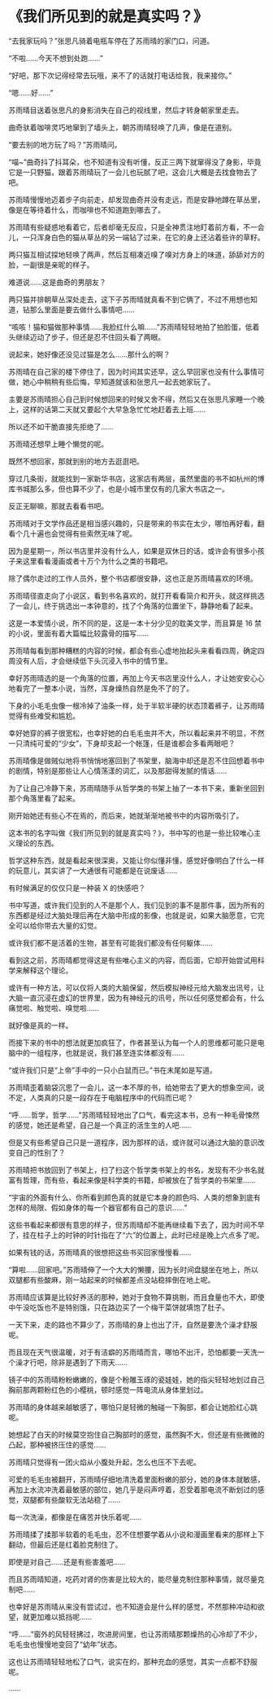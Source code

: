 # 《我们所见到的就是真实吗？》

“去我家玩吗？”张思凡骑着电瓶车停在了苏雨晴的家门口，问道。

“不啦……今天不想到处跑……”

“好吧，那下次记得经常去玩哦，来不了的话就打电话给我，我来接你。”

“嗯……好……”

苏雨晴目送着张思凡的身影消失在自己的视线里，然后才转身朝家里走去。

曲奇驮着咖啡灵巧地窜到了墙头上，朝苏雨晴轻唤了几声，像是在道别。

“要去别的地方玩了吗？”苏雨晴问。

“喵~”曲奇抖了抖耳朵，也不知道有没有听懂，反正三两下就窜得没了身影，毕竟它是一只野猫，跟着苏雨晴玩了一会儿也玩腻了吧，这会儿大概是去找食物去了吧。

苏雨晴慢慢地迈着步子向前走，却发现曲奇并没有走远，而是安静地蹲在草丛里，像是在等待着什么，而咖啡也不知道跑到哪去了。

苏雨晴有些疑惑地看着它，后者却毫无反应，只是全神贯注地盯着前方看，不一会儿，一只浑身白色的猫从草丛的另一端钻了过来，在它的身上还沾着些许的草籽。

两只猫互相试探地轻唤了两声，然后互相凑近嗅了嗅对方身上的味道，舔舔对方的脸，一副很是亲昵的样子。

难道说……这是曲奇的男朋友？

两只猫并排朝草丛深处走去，这下子苏雨晴就真看不到它俩了，不过不用想也知道，钻那么里面是要去做什么事情吧……

“咳咳！猫和猫做那种事情……我脸红什么嘛……”苏雨晴轻轻地拍了拍脸蛋，低着头继续迈动了步子，但还是忍不住回头看了两眼。

说起来，她好像还没见过猫是怎么……那什么的啊？

苏雨晴在自己家的楼下停住了，因为时间其实还早，这么早回家也没有什么事情可做，她心中稍稍有些后悔，早知道就该和张思凡一起去她家玩了。

主要是苏雨晴担心自己到时候想回来的时候又舍不得，然后又在张思凡家睡一个晚上，这样的话第二天就又要起个大早急急忙忙地赶着去上班……

所以还不如干脆直接先拒绝了……

苏雨晴还想早上睡个懒觉的呢。

既然不想回家，那就到别的地方去逛逛吧。

穿过几条街，就能找到一家新华书店，这家店有两层，虽然里面的书不如杭州的博库书城那么多，但也算不少了，也是小城市里仅有的几家大书店之一。

反正无聊嘛，那就去看看书吧。

苏雨晴对于文学作品还是相当感兴趣的，只是带来的书实在太少，哪怕再好看，翻看个几十遍也会觉得有些索然无味了呢。

因为是星期一，所以书店里并没有什么人，如果是双休日的话，或许会有很多小孩子来这里看看漫画或者十万个为什么之类的书籍吧。

除了偶尔走过的工作人员外，整个书店都很安静，这也正是苏雨晴喜欢的环境。

苏雨晴径直走向了小说区，看到书名喜欢的，就打开看看简介和开头，就这样挑选了一会儿，终于挑选出一本钟意的，找了个角落的位置坐下，静静地看了起来。

这是一本爱情小说，所不同的是，这是一本十分少见的耽美文学，而且算是 16 禁的小说，里面有着大篇幅比较露骨的描写……

苏雨晴每看到那种糟糕的内容的时候，都会有些心虚地抬起头来看看四周，确定四周没有人后，才会继续低下头沉浸入书中的情节里。

幸好苏雨晴选的是一个角落的位置，再加上今天书店里没什么人，才让她安安心心地看完了一整本小说，当然，浑身燥热自然是免不了的了。

下身的小毛毛虫像一根冷掉了油条一样，处于半软半硬的状态顶着裤子，让苏雨晴觉得有些难受和尴尬。

幸好她穿的裤子很宽松，也幸好她的白毛毛虫并不大，所以看起来并不明显，不然一只清纯可爱的“少女”，下身却支起一个帐篷，任是谁都会多看两眼吧？

苏雨晴像是做贼似地将书悄悄地塞回到了书架里，脑海中却还是忍不住回想着书中的剧情，特别是那些让人心情荡漾的词汇，以及那甜得发腻的情话……

为了让自己冷静下来，苏雨晴随手从哲学类的书架上抽了一本书下来，重新坐回到那个角落里看了起来。

刚开始她还有些心不在焉的，而后来，她就渐渐地被书中的内容所吸引了。

这本书的名字叫做《我们所见到的就是真实吗？》，书中写的也是一些比较唯心主义理论的东西。

哲学这种东西，就是看起来很深奥，又能让你似懂非懂，感觉好像明白了什么一样的玩意儿，其实讲了一大通很有可能都是在说废话……

有时候满足的仅仅只是一种装 X 的快感吧？

书中写道，或许我们见到的人不是那个人，我们见到的事不是那件事，因为所有的东西都是经过大脑处理后再在大脑中形成的影像，也就是说，如果大脑愿意，它完全可以给你带去大量的幻觉。

或许我们都不是活着的生物，甚至有可能我们都没有任何躯体……

看到这之前，苏雨晴都觉得这是有些唯心主义的内容，而后面，它却开始尝试用科学来解释这个理论。

或许有一种方法，可以仅将人类的大脑保留，然后模拟神经元给大脑发出讯号，让大脑一直沉浸在虚幻的世界里，因为有神经元的讯号，所以任何感觉都会有，什么痛觉啦、触觉啦、嗅觉啦……

就好像是真的一样。

而接下来的书中的想法就更加疯狂了，作者甚至认为每一个人的思维都可能只是电脑中的一组程序，也就是说，我们甚至连实体都没有……

“或许我们只是“上帝”手中的一只小白鼠而已。”书在末尾如是写道。

苏雨晴歪着脑袋沉思了一会儿，这一本不厚的书，给她带去了更大的想象空间，说不定，人类真的只是一段存在于电脑程序中的代码而已呢？

“呼……哲学，哲学……”苏雨晴轻轻地出了口气，看完这本书，总有一种毛骨悚然的感觉，她还是希望，自己是一个真正的活生生的人吧……

但是又有些希望自己只是一道程序，因为那样的话，或许就可以通过大脑的意识改变自己的性别了？

苏雨晴把书放回到了书架上，扫了扫这个哲学类书架上的书名，发现有不少书名就富有哲理，而有些，看起来像是科学类的书籍，却被放在了哲学类的书架里……

“宇宙的外面有什么、你所看到颜色真的就是它本身的颜色吗、人类的想象到底有怎样的局限、假如身体的每一个器官都有自己的意识……”

这些书看起来都很有意思的样子，但苏雨晴却不能再继续看下去了，因为时间不早了，挂在柱子上的时钟的时针指在了“六”的位置上，此时已经是晚上六点多了呢。

如果有钱的话，苏雨晴真的很想把这些书买回家慢慢看……

“算啦……回家吧。”苏雨晴伸了一个大大的懒腰，因为长时间盘腿坐在地上，所以双腿都有些酸麻，刚一站起来的时候都差点没站稳摔倒在地上呢。

苏雨晴应该算是比较好养活的那种，她对于食物不算挑剔，而且食量也不大，即使中午没吃饭也不是特别饿，只在路边买了一个梅干菜饼就填饱了肚子。

一天下来，走的路也不算少了，苏雨晴的身上也出了汗，自然是要洗个澡才舒服呢。

而且现在天气很温暖，对于有洁癖的苏雨晴而言，哪怕不出汗，恐怕都要一天洗一个澡才行吧，除非是遇到了下雨天……

镜子中的苏雨晴粉粉嫩嫩的，像是个粉雕玉琢的瓷娃娃，她的指尖轻轻地划过自己胸前那两颗粉红色的小樱桃，顿时感觉一阵电流从身体里划过。

苏雨晴的身体越来越敏感了，哪怕只是轻微的触碰一下胸部，都会让她脸红心跳呢。

她想起了白天的时候莫空抱住自己胸部时的感觉，虽然胸不大，但还是有些微微的凸起，那种被挤压住的感觉……

苏雨晴只觉得有一团火焰从小腹处升起，怎么也压不下去呢。

可爱的毛毛虫被翻开，苏雨晴仔细地清洗着里面粉嫩的部分，她的身体本就敏感，再加上水流冲洗着最敏感的部位，她几乎是闷声哼着，忍受着那电流不断划过的感觉，双腿都有些酸软无法站稳了……

每一次洗澡，都像是在痛苦并快乐着呢……

苏雨晴揉了揉那半软着的毛毛虫，忍不住想要学着从小说和漫画里看来的那样上下翻动，但最后还是红着脸克制住了。

即使是对自己……还是有些害羞吧……

而且苏雨晴知道，吃药对肾的伤害是比较大的，能尽量克制住那种事情，就尽量克制吧……

也幸好是苏雨晴从来没有尝试过，也不知道会是什么样的感觉，不然那种冲动和欲望，就更加难以抵挡呢……

“呼……”窗外的风轻轻拂过，吹进房间里，也让苏雨晴那颗燥热的心冷却了不少，毛毛虫也慢慢地变回了“幼年”状态。

这也让苏雨晴轻轻地松了口气，说实在的，那种充血的感觉，其实一点都不舒服呢。

……
